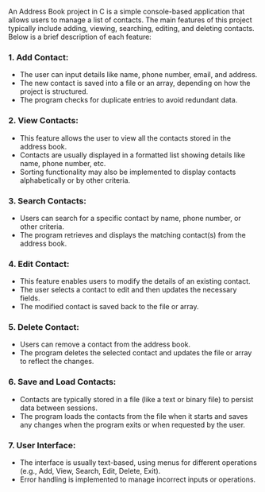 An Address Book project in C is a simple console-based application that allows users to manage a list of contacts. The main features of this project typically include adding, viewing, searching, editing, and deleting contacts. Below is a brief description of each feature:

### 1. **Add Contact:**
   - The user can input details like name, phone number, email, and address.
   - The new contact is saved into a file or an array, depending on how the project is structured.
   - The program checks for duplicate entries to avoid redundant data.

### 2. **View Contacts:**
   - This feature allows the user to view all the contacts stored in the address book.
   - Contacts are usually displayed in a formatted list showing details like name, phone number, etc.
   - Sorting functionality may also be implemented to display contacts alphabetically or by other criteria.

### 3. **Search Contacts:**
   - Users can search for a specific contact by name, phone number, or other criteria.
   - The program retrieves and displays the matching contact(s) from the address book.

### 4. **Edit Contact:**
   - This feature enables users to modify the details of an existing contact.
   - The user selects a contact to edit and then updates the necessary fields.
   - The modified contact is saved back to the file or array.

### 5. **Delete Contact:**
   - Users can remove a contact from the address book.
   - The program deletes the selected contact and updates the file or array to reflect the changes.

### 6. **Save and Load Contacts:**
   - Contacts are typically stored in a file (like a text or binary file) to persist data between sessions.
   - The program loads the contacts from the file when it starts and saves any changes when the program exits or when requested by the user.

### 7. **User Interface:**
   - The interface is usually text-based, using menus for different operations (e.g., Add, View, Search, Edit, Delete, Exit).
   - Error handling is implemented to manage incorrect inputs or operations.
